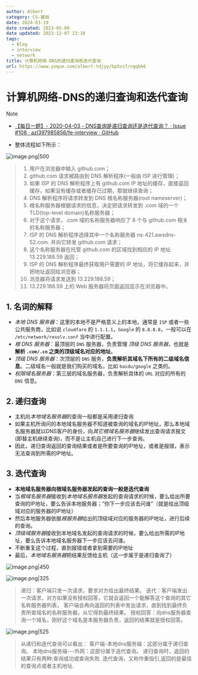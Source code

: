 ```yaml
---
author: Albert
category: CS-基础
date: 2024-03-19
date created: 2023-05-09
date updated: 2022-12-07 23:10
tags:
  - Blog
  - interview
  - network
title: 计算机网络-DNS的递归查询和迭代查询
url: https://www.yuque.com/albert-tdjyy/bp5vz7/ngqbk6
---
```


# 计算机网络-DNS的递归查询和迭代查询

> [!note]
>
> - [【每日一题】- 2020-04-03 - DNS查询是递归查询还是迭代查询？ · Issue #108 · azl397985856/fe-interview · GitHub](https://github.com/azl397985856/fe-interview/issues/108)

- 整体流程如下所示：

![image.png|500](https://img-20221128.oss-cn-shanghai.aliyuncs.com/img-2023-05/20240319220215.png)

> 1. 用户在浏览器中输入 github.com；
> 2. github.com 请求被路由到 DNS 解析程序(一般由 ISP 进行管理)；
> 3. 如果 ISP 的 DNS 解析程序上有 github.com IP 地址的缓存，直接返回缓存，如果没有缓存或者缓存已过期，那就继续查询；
> 4. DNS 解析程序将请求转发到 DNS 根名称服务器(root nameserver)；
> 5. 根名称服务器根据请求的信息，决定把请求转发到 .com 域的一个 TLD(top-level domain)名称服务器；
> 6. 对于这个请求，.com 域的名称服务器响应了 8 个与 github.com 相关的名称服务器；
> 7. ISP 的 DNS 解析程序选择其中一个名称服务器 ns-421.awsdns-52.com. 并向它转发 github.com 请求；
> 8. 这个名称服务器在托管 github.com 的区域找到相应的 IP 地址 13.229.188.59 返回；
> 9. ISP 的 DNS 解析程序最终获取用户需要的 IP 地址，将它缓存起来，并把地址返回给浏览器；
> 10. 浏览器将请求发送到 13.229.188.59；
> 11. 13.229.188.59 上的 Web 服务器将页面返回显示在浏览器中。

## 1. 名词的解释

- _本地 DNS 服务器_：这里的本地不是严格意义上的本地，通常是 `ISP` 或者一些公共服务商，比如说 `cloudfare` 的 `1.1.1.1`，`Google` 的 `8.8.8.8`，一般可以在 `/etc/network/resolv.conf` 当中进行配置。
- _根 DNS 服务器_：最顶层的 `DNS` 服务器，负责管理 _顶级 DNS 服务器_，也就是**解析 `.com/.cn` 之类的顶级域名对应的地址**。
- _顶级 DNS 服务器_：次顶层的 `DNS` 服务，**负责解析其域名下所有的二级域名信息**。二级域名一般就是我们购买的域名，比如 `baidu/google` 之类的。
- _权限域名服务器_：第三层的域名服务器，负责解析具体的 `URL` 对应的所有的 `DNS` 信息。

## 2. 递归查询

- 主机向*本地域名服务器*的查询一般都是采用递归查询
- 如果主机所询问的本地域名服务器不知道被查询的域名的IP地址，那么本地域名服务器就以DNS客户的身份，向*其它根域名服务器*继续发出查询请求报文(即替主机继续查询)，而不是让主机自己进行下一步查询。
- 因此，递归查询返回的查询结果或者是所要查询的IP地址，或者是报错，表示无法查询到所需的IP地址。

## 3. 迭代查询

- **本地域名服务器向根域名服务器发起的查询一般是迭代查询**
- 当*根域名服务器*接收到*本地域名服务器*发起的查询请求的时候，要么给出所要查询的IP地址，要么告诉本地服务器；“你下一步应该去问谁”（就是给出顶级域对应的服务器的IP地址）
- 然后本地服务器依据*根服务器*给出的顶级域对应的服务器的IP地址，进行后续的查询。
- *顶级域服务器*接收到本地域名发起的查询请求的时候，要么给出所需的IP地址，要么告诉本地域名服务器下一步应该去问谁。
- 不断重复这个过程，直到报错或者拿到需要的IP地址
- 最后，*本地域名服务器*把结果反馈给主机（这一步属于是递归查询了）

![image.png|450](http://img-blog-01.oss-cn-shanghai.aliyuncs.com/img/2022-11-27-193708.png)

![image.png|325](http://img-blog-01.oss-cn-shanghai.aliyuncs.com/img/2022-11-27-193709.png)

> 递归：客户端只发一次请求，要求对方给出最终结果。
> 迭代：客户端发出一次请求，对方如果没有授权回答，它就会返回一个能解答这个查询的其它名称服务器列表，
> 客户端会再向返回的列表中发出请求，直到找到最终负责所查域名的名称服务器，从它得到最终结果。
> 授权回答：向dns服务器查询一个域名，刚好这个域名是本服务器负责，返回的结果就是授权回答。

![image.png|525](https://img-20221128.oss-cn-shanghai.aliyuncs.com/img-2023-05/20240319220456.png)

> 从递归和迭代查询可以看出：
> 客户端-本地dns服务端：这部分属于递归查询。
> 本地dns服务端---外网：这部分属于迭代查询。
> 递归查询时，返回的结果只有两种:查询成功或查询失败.
> 迭代查询，又称作重指引,返回的是最佳的查询点或者主机地址.

